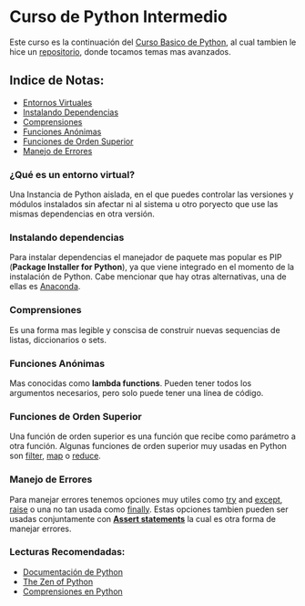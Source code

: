 # Curso de Python Intermedio
Este curso es la continuación del [Curso Basico de Python](https://platzi.com/clases/python), al cual tambien le hice un [repositorio](https://github.com/UltiRequiem/Curso-Basico-de-Python-Platzi), donde tocamos temas mas avanzados. 

## Indice de Notas:
- [Entornos Virtuales]()
- [Instalando Dependencias]()
- [Comprensiones]()
- [Funciones Anónimas]()
- [Funciones de Orden Superior]()
- [Manejo de Errores]()

### ¿Qué es un entorno virtual?
Una Instancia de Python aislada, en el que puedes controlar las versiones y módulos instalados sin afectar ni al sistema u otro poryecto que use las mismas dependencias en otra versión.

### Instalando dependencias
Para instalar dependencias el manejador de paquete mas popular es PIP (__Package Installer for Python__), ya que viene integrado en el momento de la instalación de Python. Cabe mencionar que hay otras alternativas, una de ellas es [Anaconda](https://www.anaconda.com/products/individual).

### Comprensiones
Es una forma mas legible y conscisa de construir nuevas sequencias de listas, diccionarios o sets. 

### Funciones Anónimas
Mas conocidas como __lambda functions__. Pueden tener todos los argumentos necesarios, pero solo puede tener una línea de código.

### Funciones de Orden Superior
Una función de orden superior es una función que recibe como parámetro a otra función. Algunas funciones de orden 
superior muy usadas en Python son [filter](https://docs.python.org/3/library/functions.html#filter), [map](https://docs.python.org/3/library/functions.html#map) o [reduce](https://docs.python.org/3/library/functools.html).

### Manejo de Errores
Para manejar errores tenemos opciones muy utiles como [try](https://pythonbasics.org/try-except) and [except](https://pythonbasics.org/try-except/), [raise](https://www.w3schools.com/python/ref_keyword_raise.asp) o una no tan usada como [finally](https://www.w3schools.com/python/ref_keyword_finally.asp). Estas opciones tambien pueden ser usadas conjuntamente con [__Assert statements__](https://www.programiz.com/python-programming/assert-statement) la cual es otra forma de manejar errores.

### Lecturas Recomendadas:
- [Documentación de Python](https://docs.python.org/es/3)
- [The Zen of Python](https://www.python.org/dev/peps/pep-0020)
- [Comprensiones en Python](https://www.geeksforgeeks.org/comprehensions-in-python)

